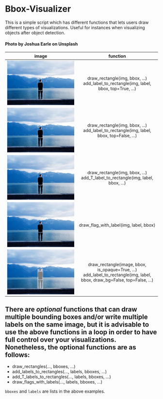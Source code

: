 # Bbox-Visualizer

This is a simple script which has different functions that lets users draw different types of visualizations. Useful for instances when visualizing objects after object detection.

#### Photo by Joshua Earle on Unsplash

|                                                 **image**                                                  |                                         **function**                                         |
| :--------------------------------------------------------------------------------------------------------: | :------------------------------------------------------------------------------------------: |
|               ![bbox with label on top](images/bbox_top.jpg "Bouding box with label on top")               |                 draw_rectangle(img, bbox, ...)<br>add_label_to_rectangle(img, label, bbox, top=True, ...)                 |c
|             ![bbox with label inside](images/bbox_inside.jpg "Bouding box with label inside")              |                draw_rectangle(img, bbox, ...)<br>add_label_to_rectangle(img, label, bbox, top=False, ...)                 |
|                  ![bbox with T label](images/bbox_T.jpg "Bouding box with label inside")                   |                     draw_rectangle(img, bbox, ...)<br>add_T_label_to_rectangle(img, label, bbox, ...)                     |
| ![label with flag](images/flag.jpg "Label that looks like a flag, pole originates from inside the object") |                                  draw_flag_with_label(img, label, bbox)                                   |
|      ![label with opaque overlay](images/overlay.jpg "Opaque bounding box with label inside the box")      | draw_rectangle(image, bbox, is_opaque=True, ...)<br>add_label_to_rectangle(img, label, bbox, draw_bg=False, top=False, ...) |


## There are *optional* functions that can draw multiple bounding boxes and/or write multiple labels on the same image, but it is advisable to use the above functions in a loop in order to have full control over your visualizations. Nonetheless, the optional functions are as follows:

* draw_rectangles(..., bboxes, ...)
* add_labels_to_rectangles(..., labels, bboxes, ...)
* add_T_labels_to_rectangles(..., labels, bboxes, ...)
* draw_flags_with_labels(..., labels, bboxes, ...)

`bboxes` and `labels` are lists in the above examples.